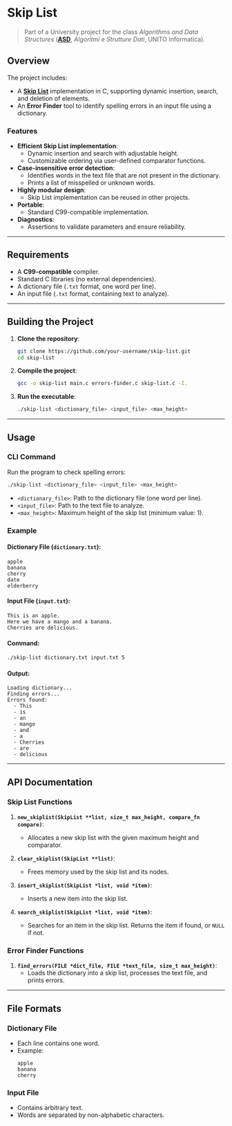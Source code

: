 # Skip List

> Part of a University project for the class _Algorithms and Data Structures_ (**[ASD](https://laurea.informatica.unito.it/do/corsi.pl/Show?_id=iw3r)**, *Algoritmi e Strutture Dati*, UNITO Informatica).


## Overview

The project includes:
- A [**Skip List**](https://en.wikipedia.org/wiki/Skip_list) implementation in C, supporting dynamic insertion, search, and deletion of elements.
- An **Error Finder** tool to identify spelling errors in an input file using a dictionary.

### Features
- **Efficient Skip List implementation**:
  - Dynamic insertion and search with adjustable height.
  - Customizable ordering via user-defined comparator functions.
- **Case-insensitive error detection**:
  - Identifies words in the text file that are not present in the dictionary.
  - Prints a list of misspelled or unknown words.
- **Highly modular design**:
  - Skip List implementation can be reused in other projects.
- **Portable**:
  - Standard C99-compatible implementation.
- **Diagnostics**:
  - Assertions to validate parameters and ensure reliability.

---

## Requirements

- A **C99-compatible** compiler.
- Standard C libraries (no external dependencies).
- A dictionary file (`.txt` format, one word per line).
- An input file (`.txt` format, containing text to analyze).

---

## Building the Project

1. **Clone the repository**:
    ```sh
    git clone https://github.com/your-username/skip-list.git
    cd skip-list
    ```

2. **Compile the project**:
    ```sh
    gcc -o skip-list main.c errors-finder.c skip-list.c -I.
    ```

3. **Run the executable**:
    ```sh
    ./skip-list <dictionary_file> <input_file> <max_height>
    ```

---

## Usage

### CLI Command
Run the program to check spelling errors:
```sh
./skip-list <dictionary_file> <input_file> <max_height>
```

- `<dictionary_file>`: Path to the dictionary file (one word per line).
- `<input_file>`: Path to the text file to analyze.
- `<max_height>`: Maximum height of the skip list (minimum value: 1).

### Example

#### Dictionary File (`dictionary.txt`):
```
apple
banana
cherry
date
elderberry
```

#### Input File (`input.txt`):
```
This is an apple.
Here we have a mango and a banana.
Cherries are delicious.
```

#### Command:
```sh
./skip-list dictionary.txt input.txt 5
```

#### Output:
```
Loading dictionary...
Finding errors...
Errors found:
  - This
  - is
  - an
  - mango
  - and
  - a
  - Cherries
  - are
  - delicious
```

---

## API Documentation

### Skip List Functions

1. **`new_skiplist(SkipList **list, size_t max_height, compare_fn compare)`**:
   - Allocates a new skip list with the given maximum height and comparator.

2. **`clear_skiplist(SkipList **list)`**:
   - Frees memory used by the skip list and its nodes.

3. **`insert_skiplist(SkipList *list, void *item)`**:
   - Inserts a new item into the skip list.

4. **`search_skiplist(SkipList *list, void *item)`**:
   - Searches for an item in the skip list. Returns the item if found, or `NULL` if not.

### Error Finder Functions

1. **`find_errors(FILE *dict_file, FILE *text_file, size_t max_height)`**:
   - Loads the dictionary into a skip list, processes the text file, and prints errors.

---

## File Formats

### Dictionary File
- Each line contains one word.
- Example:
    ```
    apple
    banana
    cherry
    ```

### Input File
- Contains arbitrary text.
- Words are separated by non-alphabetic characters.